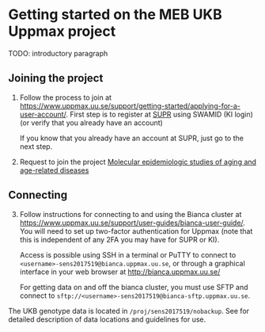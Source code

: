 # Getting started on the MEB UKB Uppmax project

TODO: introductory paragraph

## Joining the project

1. Follow the process to join at
    https://www.uppmax.uu.se/support/getting-started/applying-for-a-user-account/.
    First step is to register at [SUPR](https://supr.naiss.se/) using SWAMID (KI
    login) (or verify that you already have an account)

    If you know that you already have an account at SUPR, just go to the next
    step.

2. Request to join the project [Molecular epidemiologic studies of aging and
      age-related
      diseases](https://supr.naiss.se/project/request/?search=sens2017519)

## Connecting

3. Follow instructions for connecting to and using the Bianca cluster at
    https://www.uppmax.uu.se/support/user-guides/bianca-user-guide/. You will
    need to set up two-factor authentication for Uppmax (note that this is
    independent of any 2FA you may have for SUPR or KI).

    Access is possible using SSH in a terminal or PuTTY to connect to
    `<username>-sens2017519@bianca.uppmax.uu.se`, or through a graphical
    interface in your web browser at http://bianca.uppmax.uu.se/

    For getting data on and off the bianca cluster, you must use SFTP and
    connect to `sftp://<username>-sens2017519@bianca-sftp.uppmax.uu.se`.

The UKB genotype data is located in `/proj/sens2017519/nobackup`. See
[](ukb_data_on_uppmax.md) for detailed description of data locations and
guidelines for use.

